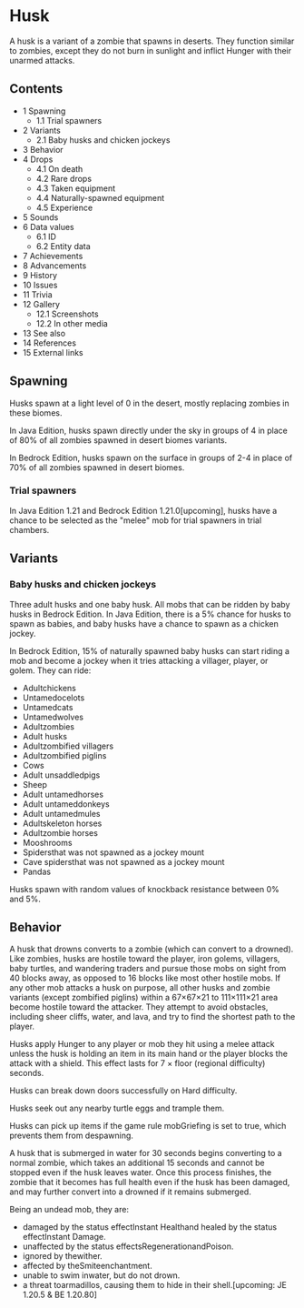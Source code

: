 # Husk
A husk is a variant of a zombie that spawns in deserts. They function similar to zombies, except they do not burn in sunlight and inflict Hunger with their unarmed attacks.

## Contents
- 1 Spawning
	- 1.1 Trial spawners
- 2 Variants
	- 2.1 Baby husks and chicken jockeys
- 3 Behavior
- 4 Drops
	- 4.1 On death
	- 4.2 Rare drops
	- 4.3 Taken equipment
	- 4.4 Naturally-spawned equipment
	- 4.5 Experience
- 5 Sounds
- 6 Data values
	- 6.1 ID
	- 6.2 Entity data
- 7 Achievements
- 8 Advancements
- 9 History
- 10 Issues
- 11 Trivia
- 12 Gallery
	- 12.1 Screenshots
	- 12.2 In other media
- 13 See also
- 14 References
- 15 External links

## Spawning
Husks spawn at a light level of 0 in the desert, mostly replacing zombies in these biomes.

In Java Edition, husks spawn directly under the sky in groups of 4 in place of 80% of all zombies spawned in desert biomes variants.

In Bedrock Edition, husks spawn on the surface in groups of 2-4 in place of 70% of all zombies spawned in desert biomes.

### Trial spawners
‌In Java Edition 1.21 and Bedrock Edition 1.21.0‌[upcoming], husks have a chance to be selected as the "melee" mob for trial spawners in trial chambers.

## Variants
### Baby husks and chicken jockeys
Three adult husks and one baby husk.
All mobs that can be ridden by baby husks in Bedrock Edition.
In Java Edition, there is a 5% chance for husks to spawn as babies, and baby husks have a chance to spawn as a chicken jockey.

In Bedrock Edition, 15% of naturally spawned baby husks can start riding a mob and become a jockey when it tries attacking a villager, player, or golem. They can ride:

- Adultchickens
- Untamedocelots
- Untamedcats
- Untamedwolves
- Adultzombies
- Adult husks
- Adultzombified villagers
- Adultzombified piglins
- Cows
- Adult unsaddledpigs
- Sheep
- Adult untamedhorses
- Adult untameddonkeys
- Adult untamedmules
- Adultskeleton horses
- Adultzombie horses
- Mooshrooms
- Spidersthat was not spawned as a jockey mount
- Cave spidersthat was not spawned as a jockey mount
- Pandas

Husks spawn with random values of knockback resistance between 0% and 5%.

## Behavior
A husk that drowns converts to a zombie (which can convert to a drowned).
Like zombies, husks are hostile toward the player, iron golems, villagers, baby turtles, and wandering traders and pursue those mobs on sight from 40 blocks away, as opposed to 16 blocks like most other hostile mobs. If any other mob attacks a husk on purpose, all other husks and zombie variants (except zombified piglins) within a 67×67×21 to 111×111×21 area become hostile toward the attacker. They attempt to avoid obstacles, including sheer cliffs, water, and lava, and try to find the shortest path to the player.

Husks apply Hunger to any player or mob they hit using a melee attack unless the husk is holding an item in its main hand or the player blocks the attack with a shield. This effect lasts for 7 × floor (regional difficulty) seconds.

Husks can break down doors successfully on Hard difficulty.

Husks seek out any nearby turtle eggs and trample them.

Husks can pick up items if the game rule mobGriefing is set to true, which prevents them from despawning.

A husk that is submerged in water for 30 seconds begins converting to a normal zombie, which takes an additional 15 seconds and cannot be stopped even if the husk leaves water. Once this process finishes, the zombie that it becomes has full health even if the husk has been damaged, and may further convert into a drowned if it remains submerged.

Being an undead mob, they are: 

- damaged by the status effectInstant Healthand healed by the status effectInstant Damage.
- unaffected by the status effectsRegenerationandPoison.
- ignored by thewither.
- affected by theSmiteenchantment.
- unable to swim inwater, but do not drown.
- a threat toarmadillos, causing them to hide in their shell.‌[upcoming: JE 1.20.5 & BE 1.20.80]


